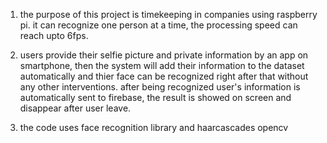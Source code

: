 1. the purpose of this project is timekeeping in companies using raspberry pi. it can recognize one person at a time, the processing speed can reach upto 6fps. 

2. users provide their selfie picture and private information by an app on smartphone, then the system will add their information to the dataset automatically and
thier face can be recognized right after that without any other interventions. after being recognized user's information is automatically sent to firebase, 
the result is showed on screen and disappear after user leave.

3. the code uses face recognition library and haarcascades opencv
